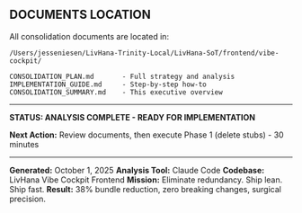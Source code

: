 ## DOCUMENTS LOCATION

All consolidation documents are located in:

```
/Users/jesseniesen/LivHana-Trinity-Local/LivHana-SoT/frontend/vibe-cockpit/

CONSOLIDATION_PLAN.md       - Full strategy and analysis
IMPLEMENTATION_GUIDE.md     - Step-by-step how-to
CONSOLIDATION_SUMMARY.md    - This executive overview
```

---

**STATUS: ANALYSIS COMPLETE - READY FOR IMPLEMENTATION**

**Next Action:** Review documents, then execute Phase 1 (delete stubs) - 30 minutes

---

**Generated:** October 1, 2025
**Analysis Tool:** Claude Code
**Codebase:** LivHana Vibe Cockpit Frontend
**Mission:** Eliminate redundancy. Ship lean. Ship fast.
**Result:** 38% bundle reduction, zero breaking changes, surgical precision.

<!-- Last verified: 2025-10-02 -->

<!-- Optimized: 2025-10-02 -->

<!-- Last updated: 2025-10-02 -->

<!-- Last optimized: 2025-10-02 -->
